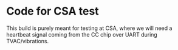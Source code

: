 # Code for CSA test

This build is purely meant for testing at CSA, where we will need a heartbeat signal coming from the CC chip over UART during TVAC/vibrations.
